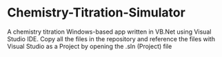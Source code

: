 # Chemistry-Titration-Simulator
A chemistry titration Windows-based app written in VB.Net using Visual Studio IDE. Copy all the files in the repository and reference the files with Visual Studio as a Project by opening the .sln (Project) file
